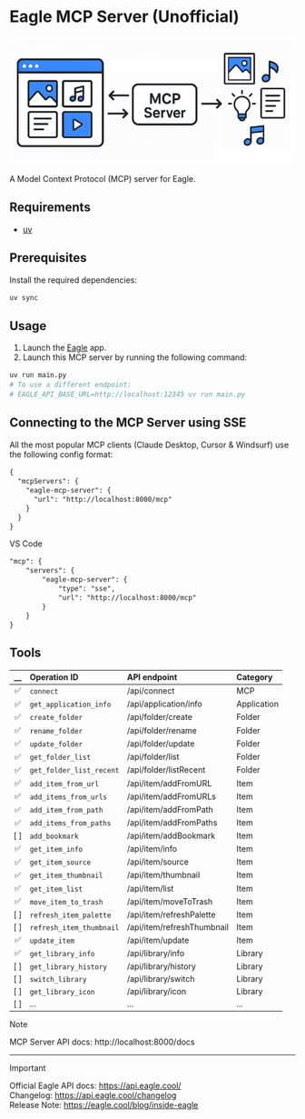 # Eagle MCP Server (Unofficial)

![](.github/docs/cover.png)

A Model Context Protocol (MCP) server for Eagle.

## Requirements

- [uv](https://docs.astral.sh/uv/)

## Prerequisites

Install the required dependencies:

```bash
uv sync
```

## Usage

1. Launch the [Eagle](https://eagle.cool/) app.
2. Launch this MCP server by running the following command:

```bash
uv run main.py
# To use a different endpoint:
# EAGLE_API_BASE_URL=http://localhost:12345 uv run main.py
```


## Connecting to the MCP Server using SSE

All the most popular MCP clients (Claude Desktop, Cursor & Windsurf) use the following config format:

```
{
  "mcpServers": {
    "eagle-mcp-server": {
      "url": "http://localhost:8000/mcp"
    }
  }
}
```

VS Code

```
"mcp": {
    "servers": {
        "eagle-mcp-server": {
            "type": "sse",
            "url": "http://localhost:8000/mcp"
        }
    }
}
```

## Tools

|  __  | Operation ID             | API endpoint               | Category    |
|:----:|:-------------------------|:---------------------------|:------------|
| ✅ | `connect`                | /api/connect               | MCP         |
| ✅ | `get_application_info`   | /api/application/info      | Application |
| ✅ | `create_folder`          | /api/folder/create         | Folder      |
| ✅ | `rename_folder`          | /api/folder/rename         | Folder      |
| ✅ | `update_folder`          | /api/folder/update         | Folder      |
| ✅ | `get_folder_list`        | /api/folder/list           | Folder      |
| ✅ | `get_folder_list_recent` | /api/folder/listRecent     | Folder      |
| ✅ | `add_item_from_url`      | /api/item/addFromURL       | Item        |
| ✅ | `add_items_from_urls`    | /api/item/addFromURLs      | Item        |
| ✅ | `add_item_from_path`     | /api/item/addFromPath      | Item        |
| ✅ | `add_items_from_paths`   | /api/item/addFromPaths     | Item        |
| [ ] | `add_bookmark`           | /api/item/addBookmark      | Item        |
| ✅ | `get_item_info`          | /api/item/info             | Item        |
| ✅ | `get_item_source`        | /api/item/source           | Item        |
| ✅ | `get_item_thumbnail`     | /api/item/thumbnail        | Item        |
| ✅ | `get_item_list`          | /api/item/list             | Item        |
| ✅ | `move_item_to_trash`     | /api/item/moveToTrash      | Item        |
| [ ] | `refresh_item_palette`   | /api/item/refreshPalette   | Item        |
| [ ] | `refresh_item_thumbnail` | /api/item/refreshThumbnail | Item        |
| ✅ | `update_item`            | /api/item/update           | Item        |
| ✅ | `get_library_info`       | /api/library/info          | Library     |
| [ ] | `get_library_history`    | /api/library/history       | Library     |
| [ ] | `switch_library`         | /api/library/switch        | Library     |
| [ ] | `get_library_icon`       | /api/library/icon          | Library     |
| [ ] | ...                      | ...                        | ...         |

> [!NOTE]
> MCP Server API docs: http://localhost:8000/docs

----

> [!IMPORTANT]
> Official Eagle API docs: https://api.eagle.cool/<br />
> Changelog: https://api.eagle.cool/changelog<br />
> Release Note: https://eagle.cool/blog/inside-eagle<br />
